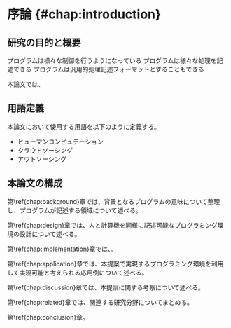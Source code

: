 # 序論 {#chap:introduction}

## 研究の目的と概要

<!-- 目的 -->

プログラムは様々な制御を行うようになっている
プログラムは様々な処理を記述できる
プログラムは汎用的処理記述フォーマットとすることもできる

<!-- 概要 -->

本論文では、

## 用語定義

本論文において使用する用語を以下のように定義する。

- ヒューマンコンピュテーション
- クラウドソーシング
- アウトソーシング

## 本論文の構成

第\ref{chap:background}章では、背景となるプログラムの意味について整理し、プログラムが記述する領域について述べる。

第\ref{chap:design}章では、人と計算機を同様に記述可能なプログラミング環境の設計について述べる。

第\ref{chap:implementation}章では、。

第\ref{chap:application}章では、本提案で実現するプログラミング環境を利用して実現可能と考えられる応用例について述べる。

第\ref{chap:discussion}章では、本提案に関する考察について述べる。

第\ref{chap:related}章では、関連する研究分野についてまとめる。

第\ref{chap:conclusion}章。

